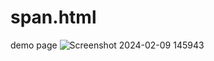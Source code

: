 # span.html
 demo page
![Screenshot 2024-02-09 145943](https://github.com/Tanvipatel28/span.html/assets/155800966/b552ab08-6db5-42fb-b638-9d01ecd73be7)
